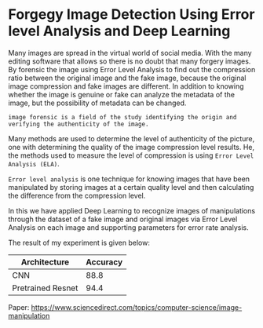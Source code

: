 # Forgegy Image Detection Using Error level Analysis and Deep Learning

Many images are spread in the virtual world of social media. With the many editing software that
allows so there is no doubt that many forgery images. By forensic the image using Error Level Analysis to
find out the compression ratio between the original image and the fake image, because the original image
compression and fake images are different. In addition to knowing whether the image is genuine or fake
can analyze the metadata of the image, but the possibility of metadata can be changed.

`image forensic is a field of the study identifying the origin and verifying the
authenticity of the image.`

Many methods are used to determine the level of authenticity of the picture, one with
determining the quality of the image compression level results. He, the methods used to measure the level of compression is using `Error Level Analysis (ELA)`. 

`Error level analysis` is one technique for knowing images that have been manipulated by
storing images at a certain quality level and then calculating the difference from the
compression level.

In this we have applied Deep Learning to recognize images of manipulations through the dataset of a fake image
and original images via Error Level Analysis on each image and supporting parameters for error rate
analysis. 

The result of my experiment is given below:

|Architecture|Accuracy|
|--------|------------|
|CNN|88.8|
|Pretrained Resnet|94.4|


Paper: https://www.sciencedirect.com/topics/computer-science/image-manipulation


